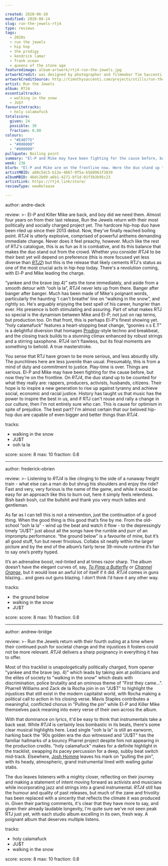 ```yaml
---

created: 2020-06-10
modified: 2020-08-14
slug: run-the-jewels-rtj4
type: reviews
tags:
  - 2020s
  - run the jewels
  - hip hop
  - the prodigy
  - kendrick lamar
  - frank ocean
  - queens of the stone age
featuredimage: album-artwork/rtj4-run-the-jewels.jpg
artworkCredit: was designed by photographer and filmmaker Tim Saccenti.
artworkCreditSource: http://timothysaccenti.com/projects/stills/run-the-jewels-rtj-4/
artist: Run the Jewels
album: RTJ4
essentialtracks:
  - walking in the snow
  - JU$T 
favouritetracks:
  - holy calamafuck
totalscore:
  given: 24
  possible: 30
  fraction: 0.80
colours:
  - "#E40775"
  - "#000000"
  - "#000000"
pullquote: Boiling point
summary: "El-P and Mike may have been fighting for the cause before, but now they're on the frontline. On RTJ4, the duo stand up to be counted for what they really are: rappers, producers, activists, husbands, citizens."
week: 236
blurb: "El-P and Mike are on the frontline now. Here the duo stand up to be counted for what they really are: rappers, producers, activists, husbands, citizens."
artistMBID: a80c5dc5-b12e-4667-9f5a-b568961f3839
albumMBID: 46dc2b09-a6b1-4271-bf1d-01f3b3b95c23
artistLink: https://rtj4.link/store/
reviewType: newRelease

---
```


author: andre-dack

review: >-
  El-P and Killer Mike are back, and boy did we need them. Almost four years on from their last release, Run the Jewels return with their most politically and socially charged project yet. The hardcore hip-hop duo have been riled up since their 2013 debut. Now, they've finally reached boiling point. *RTJ4* is utterly explosive, comprised of powerful anthems demanding immediate change. Never does it feel preachy, however. Much like the rest of RTJ's catalogue, this is as fun as it is combative, and its this balance that makes the duo stand out from the crowd. Whether you consider *RTJ4* to be their best yet will depend on preference (this is more focused yet less diverse than [*RTJ2*](/reviews/run-the-jewels-run-the-jewels-2/)) but this is the release that likely cements RTJ's status as one of the most crucial acts in hip-hop today. There's a revolution coming, with El-P and Mike leading the charge.

  “yankee and the brave (ep.4)” sets the tone immediately, and aside from a smooth detour with “ooh la la”, *RTJ4* never lets up from there. Banger after banger after banger. Much has been made of Mike's poignant words, particularly the haunting 'I can't breathe' line on “walking in the snow”, and rightly so. He's arguably enjoying the best spell of his career, hungrier than ever. His presence is both stimulating and assuring. Part of what makes RTJ so special is the dynamism between Mike and El-P; not just on rap terms, but production too. On that front, this is perhaps El-P's finest showing yet. “holy calamafuck” features a heart-stopping beat change, “goonies v.s E.T” is a delightful diversion that homages [Prodigy](/reviews/the-prodigy-the-fat-of-the-land/)-style techno and breakbeat, and the closing track builds to a stunning climax enhanced by robust strings and a stirring saxophone. *RTJ4* isn't flawless, but its final moments are something to behold. A true masterstroke.

  You sense that RTJ have grown to be more serious, and less absurdly silly. The punchlines here are less juvenile than usual. Presumably, this is from a mind of duty and commitment to justice. Play-time is over. Things are serious. El-P and Mike may have been fighting for the cause before, but now they're on the frontline. On *RTJ4*, the duo stand up to be counted for what they really are: rappers, producers, activists, husbands, citizens. Their hope is to inspire a new generation to rise up against tyranny and achieve social, economic and racial justice. History has taught us that music has the power to inspire the best in us, and if RTJ can't rouse and rally a change in our culture, then I'm not entirely sure who can. This is cause for optimism in spite of prejudice. The best part? I'm almost certain that our beloved hip-hop duo are capable of even bigger and better things than *RTJ4*.

tracks:
  - walking in the snow
  - JU$T
  - ooh la la

score:
  score: 8
  max: 10
  fraction: 0.8

---

author: frederick-obrien

review: >-
  Listening to *RTJ4* is like clinging to the side of a runaway freight train - what else can a man do but shrug his shoulders and enjoy the ride? Fast and very, very furious is the name of the game, and while it would be easy for an approach like this to burn out, here it simply feels relentless. Bish bash bosh, cut the bullshit and thank you very much ladies and gentleman.

  As far as I can tell this is not a reinvention, just the continuation of a good thing. When the good thing is this good that’s fine by me. From the old-school “ooh la la” - wind up the beat and watch it flow - to the depressingly timely “JU$T” just about all the songs have the rumble and purr of an impromptu performance. “the ground below” is a favourite of mine, but it’s all good stuff, fun but never frivolous. Collabs sit neatly within the larger picture and by the end of the album’s fairly terse 39-minute runtime it’s fair to say one’s pretty hyped.

  It’s an adrenaline boost, red-tinted and at times razor sharp. The album doesn’t have the elegant curves of, say, [*To Pimp a Butterfly*](/reviews/kendrick-lamar-to-pimp-a-butterfly/) or [*Channel Orange*](/reviews/frank-ocean-channel-orange/), but it would lose an awful lot of itself if it did. *RTJ4* comes in guns blazing… and goes out guns blazing. I don’t think I’d have it any other way.

tracks:
  - the ground below
  - walking in the snow
  - JU$T

score:
  score: 8
  max: 10
  fraction: 0.8

---

author: andrew-bridge

review: >-
  Run the Jewels return with their fourth outing at a time where their continued push for societal change and the injustices it fosters could not be more relevant. *RTJ4* delivers a sharp poignancy in everything it has to offer.

  Most of this tracklist is unapologetically politically charged, from opener "yankee and the brave (ep. 4)" which leads by taking aim at politicians and the elites of society to "walking in the snow" which deals with discrimination, police brutality and an ominous theme of "First they came...". Pharrell Williams and Zack de la Rocha join in on "JU$T" to highlight the injustices that still exist in the modern capitalist world, with Rocha making a political call to action in his closing verse. Mavis Staples contributes a meaningful, conflicted chorus in "Pulling the pin" while El-P and Killer Mike themselves pack meaning into every verse of their own across the album.

  With that dominance on lyrics, it'd be easy to think that instrumentals take a back seat. While *RTJ4* is certainly less bombastic in its beats, there's some clear musical highlights here. Lead single "ooh la la" is still an earworm, harking back the '90s golden era the duo witnessed and "JU$T" has the familiar hallmarks of a bouncy Pharrel project despite him not appearing in the production credits. "holy calamafuck" makes for a definite highlight in the tracklist, swapping its pacey percussion for a deep, subby beat switch mid-track. Elsewhere, [Josh Homme](/reviews/queens-of-the-stone-age-queens-of-the-stone-age/) leaves his mark on "pulling the pin", with its heady, atmospheric, grand instrumental lined with wailing guitar stabs.

  The duo leaves listeners with a mighty closer, reflecting on their journey and making a statement of intent moving forward as activists and musicians while incorporating jazz and strings into a grand instrumental. *RTJ4* still has the humour and quality of past releases, but much of the zane and frivolity has been replaced with a sincerity that reflects the climate it was produced in. Given their parting comments, it's clear that they have more to say, and given their already laudable longevity, I'm quite sure we've not seen peak RTJ just yet, with each studio album excelling in its own, fresh way. A poignant album that deserves multiple listens.

tracks:
  - holy calamafuck
  - JU$T 
  - walking in the snow

score:
  score: 8
  max: 10
  fraction: 0.8
